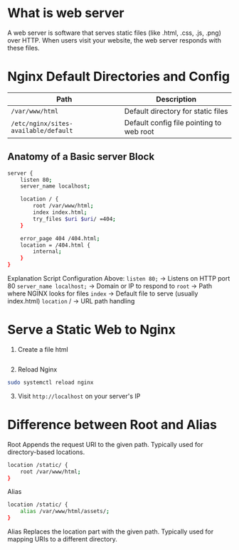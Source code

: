 # What is web server
A web server is software that serves static files (like .html, .css, .js, .png) over HTTP. When users visit your website, the web server responds with these files.

# Nginx Default Directories and Config

| Path                                | Description                              |
|-------------------------------------|------------------------------------------|
| `/var/www/html`                     | Default directory for static files       |
| `/etc/nginx/sites-available/default`| Default config file pointing to web root |

## Anatomy of a Basic server Block
```bash
server {
    listen 80;
    server_name localhost;

    location / {
        root /var/www/html;
        index index.html;
        try_files $uri $uri/ =404;
    }

    error_page 404 /404.html;
    location = /404.html {
        internal;
    }
}
```

Explanation Script Configuration Above:
``listen 80;`` → Listens on HTTP port 80
``server_name localhost;`` → Domain or IP to respond to
``root`` → Path where NGINX looks for files
``index`` → Default file to serve (usually index.html)
``location`` / → URL path handling

# Serve a Static Web to Nginx
1. Create a file html
```bash

```

2. Reload Nginx 
```bash
sudo systemctl reload nginx
```

3. Visit ```http://localhost``` on your server's IP 

# Difference between Root and Alias
Root Appends the request URI to the given path. Typically used for directory-based locations.
```bash
location /static/ {
    root /var/www/html;
}
```

Alias
```bash
location /static/ {
    alias /var/www/html/assets/;
}
```

Alias Replaces the location part with the given path. Typically used for mapping URIs to a different directory.
